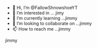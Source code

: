 - 👋 Hi, I’m @FallowShnowshoeYT
- 👀 I’m interested in ... jimy
- 🌱 I’m currently learning ...jimmy
- 💞️ I’m looking to collaborate on ...jimmy
- 📫 How to reach me ...jimmy

<!---
FallowShnowshoeYT/FallowShnowshoeYT is a ✨ special ✨ repository because its `README.md` (this file) appears on your GitHub profile.
You can click the Preview link to take a look at your changes.
--->jimmy
